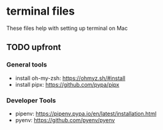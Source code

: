 # terminal files

These files help with setting up terminal on Mac

## TODO upfront

### General tools

* install oh-my-zsh: https://ohmyz.sh/#install
* install pipx: https://github.com/pypa/pipx

### Developer Tools

* pipenv: https://pipenv.pypa.io/en/latest/installation.html
* pyenv: https://github.com/pyenv/pyenv
